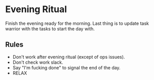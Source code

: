 # Evening Ritual
Finish the evening ready for the morning. Last thing is to update task warrior with the tasks to start the day with.

## Rules
- Don't work after evening ritual (except of ops issues).
- Don't check work slack.
- Say "I'm fucking done" to signal the end of the day.
- RELAX